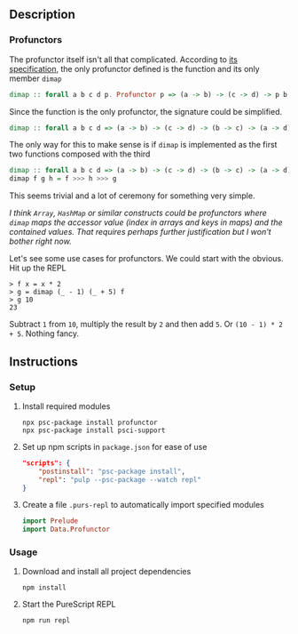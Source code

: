 ## Description
### Profunctors
The profunctor itself isn't all that complicated. According to
[its specification](https://pursuit.purescript.org/packages/purescript-profunctor/4.0.0/docs/Data.Profunctor), the only profunctor defined is the function and its only member `dimap`
```purescript
dimap :: forall a b c d p. Profunctor p => (a -> b) -> (c -> d) -> p b c -> p a d
```
Since the function is the only profunctor, the signature could be simplified.
```purescript
dimap :: forall a b c d => (a -> b) -> (c -> d) -> (b -> c) -> (a -> d)
```
The only way for this to make sense is if `dimap` is implemented as the first two functions composed with the third
```purescript
dimap :: forall a b c d => (a -> b) -> (c -> d) -> (b -> c) -> (a -> d)
dimap f g h = f >>> h >>> g
```
This seems trivial and a lot of ceremony for something very simple.

*I think `Array`, `HashMap` or similar constructs could be profunctors where `dimap` maps the accessor value (index in arrays and keys in maps) and the contained values. That requires perhaps further justification but I won't bother right now.*

Let's see some use cases for profunctors. We could start with the obvious. Hit up the REPL
```
> f x = x * 2
> g = dimap (_ - 1) (_ + 5) f
> g 10
23
```
Subtract `1` from `10`, multiply the result by `2` and then add `5`. Or `(10 - 1) * 2 + 5`. Nothing fancy.
## Instructions
### Setup
1. Install required modules
    ```
    npx psc-package install profunctor
    npx psc-package install psci-support
    ```
1. Set up npm scripts in `package.json` for ease of use
    ```json
    "scripts": {
        "postinstall": "psc-package install",
        "repl": "pulp --psc-package --watch repl"
    }
    ```
1. Create a file `.purs-repl` to automatically import specified modules
    ```purescript
    import Prelude
    import Data.Profunctor
    ```
### Usage
1. Download and install all project dependencies
    ```
    npm install
    ```
1. Start the PureScript REPL
    ```
    npm run repl
    ```